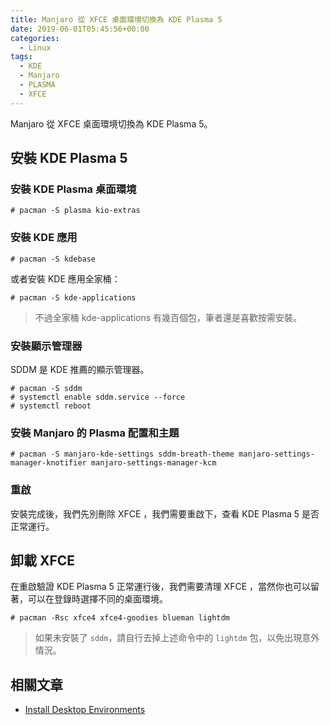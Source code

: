 ```yaml
---
title: Manjaro 從 XFCE 桌面環境切換為 KDE Plasma 5
date: 2019-06-01T05:45:56+00:00
categories:
  - Linux
tags:
  - KDE
  - Manjaro
  - PLASMA
  - XFCE
---
```


Manjaro 從 XFCE 桌面環境切換為 KDE Plasma 5。

<!--more-->

## 安裝 KDE Plasma 5

### 安裝 KDE Plasma 桌面環境

```shell
# pacman -S plasma kio-extras
```

### 安裝 KDE 應用

```shell
# pacman -S kdebase
```

或者安裝 KDE 應用全家桶：

```shell
# pacman -S kde-applications
```

> 不過全家桶 kde-applications 有幾百個包，筆者還是喜歡按需安裝。

### 安裝顯示管理器

SDDM 是 KDE 推薦的顯示管理器。

```shell
# pacman -S sddm
# systemctl enable sddm.service --force
# systemctl reboot
```

### 安裝 Manjaro 的 Plasma 配置和主題

```shell
# pacman -S manjaro-kde-settings sddm-breath-theme manjaro-settings-manager-knotifier manjaro-settings-manager-kcm
```

### 重啟

安裝完成後，我們先別刪除 XFCE ，我們需要重啟下，查看 KDE Plasma 5 是否正常運行。

## 卸載 XFCE

在重啟驗證 KDE Plasma 5 正常運行後，我們需要清理 XFCE ，當然你也可以留著，可以在登錄時選擇不同的桌面環境。

```shell
# pacman -Rsc xfce4 xfce4-goodies blueman lightdm
```

> 如果未安裝了 `sddm`，請自行去掉上述命令中的 `lightdm` 包，以免出現意外情況。

## 相關文章

  * [Install Desktop Environments][1]

 [1]: https://wiki.manjaro.org/index.php/Install_Desktop_Environments
